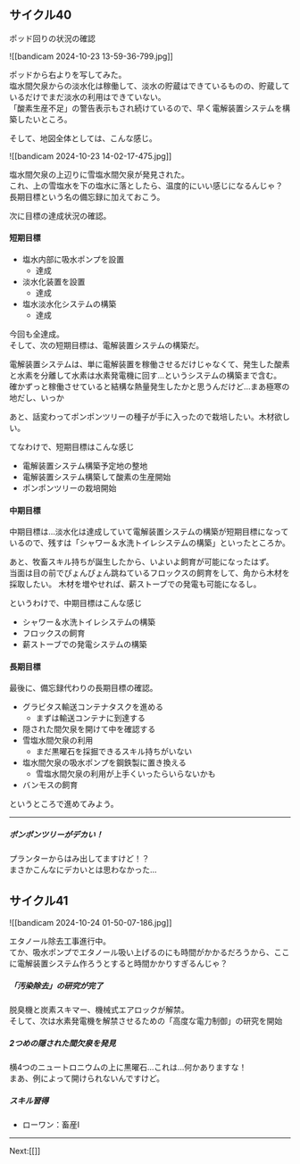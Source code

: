 ## サイクル40

ポッド回りの状況の確認

![[bandicam 2024-10-23 13-59-36-799.jpg]]

ポッドから右よりを写してみた。  
塩水間欠泉からの淡水化は稼働して、淡水の貯蔵はできているものの、貯蔵しているだけでまだ淡水の利用はできていない。  
「酸素生産不足」の警告表示もされ続けているので、早く電解装置システムを構築したいところ。

そして、地図全体としては、こんな感じ。

![[bandicam 2024-10-23 14-02-17-475.jpg]]

塩水間欠泉の上辺りに雪塩水間欠泉が発見された。  
これ、上の雪塩水を下の塩水に落としたら、温度的にいい感じになるんじゃ？  
長期目標という名の備忘録に加えておこう。

次に目標の達成状況の確認。

#### 短期目標

- 塩水内部に吸水ポンプを設置
	- 達成
- 淡水化装置を設置
	- 達成
- 塩水淡水化システムの構築
	- 達成

今回も全達成。  
そして、次の短期目標は、電解装置システムの構築だ。

電解装置システムは、単に電解装置を稼働させるだけじゃなくて、発生した酸素と水素を分離して水素は水素発電機に回す…というシステムの構築まで含む。  
確かずっと稼働させていると結構な熱量発生したかと思うんだけど…まあ極寒の地だし、いっか

あと、話変わってポンポンツリーの種子が手に入ったので栽培したい。木材欲しい。

てなわけで、短期目標はこんな感じ

- 電解装置システム構築予定地の整地
- 電解装置システム構築して酸素の生産開始
- ポンポンツリーの栽培開始

#### 中期目標

中期目標は…淡水化は達成していて電解装置システムの構築が短期目標になっているので、残すは「シャワー＆水洗トイレシステムの構築」といったところか。

あと、牧畜スキル持ちが誕生したから、いよいよ飼育が可能になったはず。  
当面は目の前でぴょんぴょん跳ねているフロックスの飼育をして、角から木材を採取したい。
木材を増やせれば、薪ストーブでの発電も可能になるし。

というわけで、中期目標はこんな感じ

- シャワー＆水洗トイレシステムの構築
- フロックスの飼育
- 薪ストーブでの発電システムの構築

#### 長期目標

最後に、備忘録代わりの長期目標の確認。

- グラビタス輸送コンテナタスクを進める
	- まずは輸送コンテナに到達する
- 隠された間欠泉を開けて中を確認する
- 雪塩水間欠泉の利用
	- まだ黒曜石を採掘できるスキル持ちがいない
- 塩水間欠泉の吸水ポンプを鋼鉄製に置き換える
	- 雪塩水間欠泉の利用が上手くいったらいらないかも
- バンモスの飼育

というところで進めてみよう。

----

##### ポンポンツリーがデカい！

プランターからはみ出してますけど！？  
まさかこんなにデカいとは思わなかった…

## サイクル41

![[bandicam 2024-10-24 01-50-07-186.jpg]]

エタノール除去工事進行中。  
てか、吸水ポンプでエタノール吸い上げるのにも時間がかかるだろうから、ここに電解装置システム作ろうとすると時間かかりすぎるんじゃ？

##### 「汚染除去」の研究が完了

脱臭機と炭素スキマー、機械式エアロックが解禁。  
そして、次は水素発電機を解禁させるための「高度な電力制御」の研究を開始

##### 2つめの隠された間欠泉を発見

横4つのニュートロニウムの上に黒曜石…これは…何かありますな！  
まあ、例によって開けられないんですけど。


##### スキル習得

- ローワン：畜産I

----
Next:[[]]